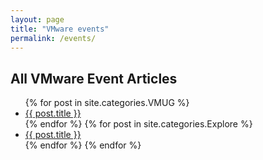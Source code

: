```yaml
---
layout: page
title: "VMware events"
permalink: /events/
---
```

<h2>All VMware Event Articles</h2>
<ul>
  {% for post in site.categories.VMUG %}
    <li><a href="{{ post.url }}">{{ post.title }}</a></li>
  {% endfor %}
  {% for post in site.categories.Explore %}
    <li><a href="{{ post.url }}">{{ post.title }}</a></li>
  {% endfor %}
{% endfor %}
